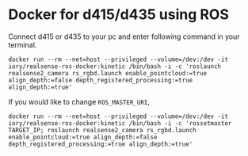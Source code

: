 # Docker for d415/d435 using ROS

Connect d415 or d435 to your pc and enter following command in your terminal.

```
docker run --rm --net=host --privileged --volume=/dev:/dev -it iory/realsense-ros-docker:kinetic /bin/bash -i -c 'roslaunch realsense2_camera rs_rgbd.launch enable_pointcloud:=true align_depth:=false depth_registered_processing:=true align_depth:=true'
```

If you would like to change ```ROS_MASTER_URI```,

```
docker run --rm --net=host --privileged --volume=/dev:/dev -it iory/realsense-ros-docker:kinetic /bin/bash -i -c 'rossetmaster TARGET_IP; roslaunch realsense2_camera rs_rgbd.launch enable_pointcloud:=true align_depth:=false depth_registered_processing:=true align_depth:=true'
```
